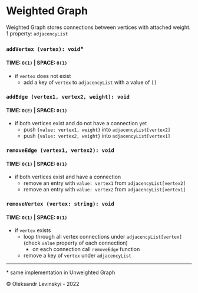 # Weighted Graph
Weighted Graph stores connections between vertices with attached weight.\
1 property: `adjacencyList`

### `addVertex (vertex): void`*
#### TIME: `O(1)` | SPACE: `O(1)`
* if `vertex` does not exist
    * add a key of `vertex` to `adjacencyList` with a value of `[]`

### `addEdge (vertex1, vertex2, weight): void`
#### TIME: `O(E)` | SPACE: `O(1)`
* if both vertices exist and do not have a connection yet
    * push `{value: vertex1, weight}` into `adjacencyList[vertex2]`
    * push `{value: vertex2, weight}` into `adjacencyList[vertex1]`

### `removeEdge (vertex1, vertex2): void`
#### TIME: `O(1)` | SPACE: `O(1)`
* if both vertices exist and have a connection
    * remove an entry with `value: vertex1` from `adjacencyList[vertex2]`
    * remove an entry with `value: vertex2` from `adjacencyList[vertex1]`

### `removeVertex (vertex: string): void`
#### TIME: `O(1)` | SPACE: `O(1)`
* if `vertex` exists
    * loop through all vertex connections under `adjacencyList[vertex]` (check `value` property of each connection)
        * on each connection call `removeEdge` function
    * remove a key of `vertex` under `adjacencyList`

---

&ast; same implementation in Unweighted Graph

&copy; Oleksandr Levinskyi - 2022
